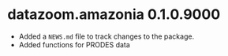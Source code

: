 # datazoom.amazonia 0.1.0.9000

* Added a `NEWS.md` file to track changes to the package.
* Added functions for PRODES data
